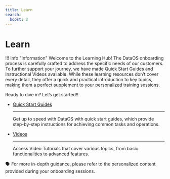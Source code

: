 ```yaml
---
title: Learn
search:
  boost: 2
---
```


# Learn

!!! info "Information"
    Welcome to the Learning Hub! 
    The DataOS onboarding process is carefully crafted to address the specific needs of our customers. To further support your journey, we have made Quick Start Guides and Instructional Videos available. While these learning resources don’t cover every detail, they offer a quick and practical introduction to key topics, making them a perfect supplement to your personalized training sessions.

Ready to dive in? Let’s get started!!

<div class= "grid cards" markdown>

-   [Quick Start Guides](/quick_guides/)

    ---
    Get up to speed with DataOS with quick start guides, which provide step-by-step instructions for achieving common tasks and operations.

-   [Videos](/videos/)
   
    ---

    Access Video Tutorials that cover various topics, from basic functionalities to advanced features.

</div>

<aside class="callout">
🗣 For more in-depth guidance, please refer to the personalized content provided during your onboarding sessions.
</aside>